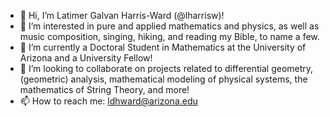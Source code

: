 - 👋 Hi, I’m Latimer Galvan Harris-Ward (@lharrisw)!
- 👀 I’m interested in pure and applied mathematics and physics, as well as music composition, singing, hiking, and reading my Bible, to name a few.
- 🌱 I’m currently a Doctoral Student in Mathematics at the University of Arizona and a University Fellow!
- 💞️ I’m looking to collaborate on projects related to differential geometry, (geometric) analysis, mathematical modeling of physical systems, the mathematics of String Theory, and more!
- 📫 How to reach me: ldhward@arizona.edu

<!---
lharrisw/lharrisw is a ✨ special ✨ repository because its `README.md` (this file) appears on your GitHub profile.
You can click the Preview link to take a look at your changes.
--->
